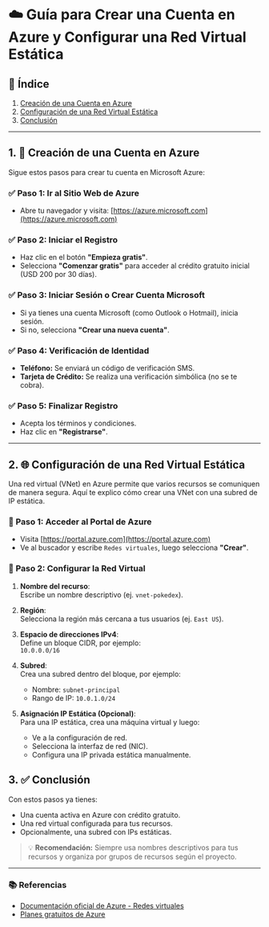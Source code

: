 # ☁️ Guía para Crear una Cuenta en Azure y Configurar una Red Virtual Estática

## 📌 Índice

1. [Creación de una Cuenta en Azure](#1-creación-de-una-cuenta-en-azure)
2. [Configuración de una Red Virtual Estática](#2-configuración-de-una-red-virtual-estática)
3. [Conclusión](#3-conclusión)

---

## 1. 🧾 Creación de una Cuenta en Azure

Sigue estos pasos para crear tu cuenta en Microsoft Azure:

### ✅ Paso 1: Ir al Sitio Web de Azure

- Abre tu navegador y visita: [https://azure.microsoft.com](https://azure.microsoft.com)

### ✅ Paso 2: Iniciar el Registro

- Haz clic en el botón **"Empieza gratis"**.
- Selecciona **"Comenzar gratis"** para acceder al crédito gratuito inicial (USD 200 por 30 días).

### ✅ Paso 3: Iniciar Sesión o Crear Cuenta Microsoft

- Si ya tienes una cuenta Microsoft (como Outlook o Hotmail), inicia sesión.
- Si no, selecciona **"Crear una nueva cuenta"**.

### ✅ Paso 4: Verificación de Identidad

- **Teléfono:** Se enviará un código de verificación SMS.
- **Tarjeta de Crédito:** Se realiza una verificación simbólica (no se te cobra).

### ✅ Paso 5: Finalizar Registro

- Acepta los términos y condiciones.
- Haz clic en **"Registrarse"**.

---

## 2. 🌐 Configuración de una Red Virtual Estática

Una red virtual (VNet) en Azure permite que varios recursos se comuniquen de manera segura. Aquí te explico cómo crear una VNet con una subred de IP estática.

### 🔧 Paso 1: Acceder al Portal de Azure

- Visita [https://portal.azure.com](https://portal.azure.com)
- Ve al buscador y escribe `Redes virtuales`, luego selecciona **"Crear"**.

### 🔧 Paso 2: Configurar la Red Virtual

1. **Nombre del recurso**:  
   Escribe un nombre descriptivo (ej. `vnet-pokedex`).

2. **Región**:  
   Selecciona la región más cercana a tus usuarios (ej. `East US`).

3. **Espacio de direcciones IPv4**:  
   Define un bloque CIDR, por ejemplo:  
   `10.0.0.0/16`

4. **Subred**:  
   Crea una subred dentro del bloque, por ejemplo:  
   - Nombre: `subnet-principal`  
   - Rango de IP: `10.0.1.0/24`

5. **Asignación IP Estática (Opcional)**:  
   Para una IP estática, crea una máquina virtual y luego:
   - Ve a la configuración de red.
   - Selecciona la interfaz de red (NIC).
   - Configura una IP privada estática manualmente.

## 3. ✅ Conclusión

Con estos pasos ya tienes:

- Una cuenta activa en Azure con crédito gratuito.
- Una red virtual configurada para tus recursos.
- Opcionalmente, una subred con IPs estáticas.

> 💡 **Recomendación:** Siempre usa nombres descriptivos para tus recursos y organiza por grupos de recursos según el proyecto.

---

### 📚 Referencias

- [Documentación oficial de Azure - Redes virtuales](https://learn.microsoft.com/es-es/azure/virtual-network/)
- [Planes gratuitos de Azure](https://azure.microsoft.com/es-es/free/)
